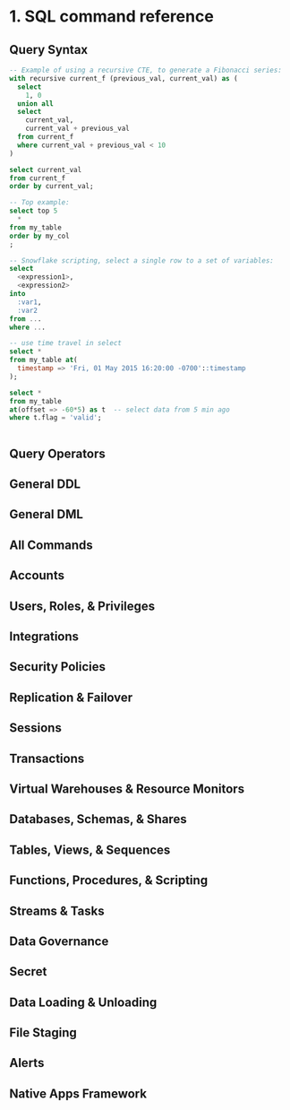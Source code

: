 # 1. SQL command reference
## Query Syntax
```sql
-- Example of using a recursive CTE, to generate a Fibonacci series:
with recursive current_f (previous_val, current_val) as (
  select 
    1, 0
  union all 
  select 
    current_val, 
    current_val + previous_val  
  from current_f
  where current_val + previous_val < 10
)

select current_val  
from current_f 
order by current_val;

-- Top example:
select top 5
  *
from my_table
order by my_col
;

-- Snowflake scripting, select a single row to a set of variables:
select 
  <expression1>,
  <expression2>
into 
  :var1, 
  :var2 
from ...
where ...

-- use time travel in select
select * 
from my_table at(
  timestamp => 'Fri, 01 May 2015 16:20:00 -0700'::timestamp
);

select * 
from my_table 
at(offset => -60*5) as t  -- select data from 5 min ago
where t.flag = 'valid';



```

## Query Operators


## General DDL


## General DML


## All Commands 


## Accounts


## Users, Roles, & Privileges


## Integrations


## Security Policies


## Replication & Failover


## Sessions


## Transactions


## Virtual Warehouses & Resource Monitors


## Databases, Schemas, & Shares


## Tables, Views, & Sequences


## Functions, Procedures, & Scripting


## Streams & Tasks


## Data Governance


## Secret


## Data Loading & Unloading


## File Staging


## Alerts


## Native Apps Framework


























































